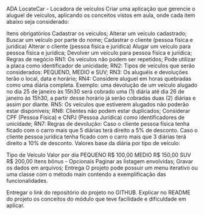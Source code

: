 ADA LocateCar - Locadora de veículos
Criar uma aplicação que gerencie o aluguel de veículos, aplicando os conceitos vistos em aula, onde cada item abaixo seja considerado:

Itens obrigatórios
Cadastrar os veículos;
Alterar um veículo cadastrado;
Buscar um veículo por parte do nome;
Cadastrar o cliente (pessoa física e jurídica)
Alterar o cliente (pessoa física e jurídica)
Alugar um veículo para pessoa física e jurídica;
Devolver um veículo para pessoa física e jurídica;
Regras de negócio
RN1: Os veículos não podem ser repetidos; Pode utilizar a placa como identificador de unicidade;
RN2: Tipos de veículos que serão considerados: PEQUENO, MEDIO e SUV;
RN3: Os aluguéis e devoluções terão o local, data e horário;
RN4: Considere aluguel em horas quebradas como uma diária completa. Exemplo: uma devolução de um veículo alugado no dia 25 de janeiro às 15h30 será cobrado uma (1) diária até dia 26 de janeiro às 15h30, a partir desse horário já serão cobradas duas (2) diárias e assim por diante.
RN5: Os veículos que estiverem alugados não poderão estar disponíveis;
RN6: Clientes não podem estar duplicados; Considerar CPF (Pessoa Física) e CNPJ (Pessoa Jurídica) como identificadores de unicidade;
RN7: Regras de devolução:
Caso o cliente pessoa física tenha ficado com o carro mais que 5 diárias terá direito a 5% de desconto.
Caso o cliente pessoa jurídica tenha ficado com o carro mais que 3 diárias terá direito a 10% de desconto.
Valores base da diária por tipo de veículo:

Tipo de Veículo	Valor por dia
PEQUENO	R$ 100,00
MEDIO	R$ 150,00
SUV	R$ 200,00
Itens bônus - Opcionais
Paginar as listagem envolvidas;
Gravar os dados em arquivos;
Entrega
O projeto pode possuir um menu iterativo ou uma classe com o método main contendo a exemplificação das funcionalidades.

Entregar o link do repositório do projeto no GITHUB. Explicar no README do projeto os conceitos do módulo que teve facilidade e dificuldade em aplicar.